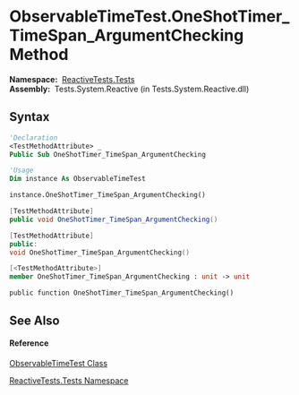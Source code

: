 # ObservableTimeTest.OneShotTimer\_TimeSpan\_ArgumentChecking Method

**Namespace:**  [ReactiveTests.Tests](ReactiveTests.Tests\ReactiveTests.Tests.md)  
**Assembly:**  Tests.System.Reactive (in Tests.System.Reactive.dll)

## Syntax

```vb
'Declaration
<TestMethodAttribute> _
Public Sub OneShotTimer_TimeSpan_ArgumentChecking
```

```vb
'Usage
Dim instance As ObservableTimeTest

instance.OneShotTimer_TimeSpan_ArgumentChecking()
```

```csharp
[TestMethodAttribute]
public void OneShotTimer_TimeSpan_ArgumentChecking()
```

```c++
[TestMethodAttribute]
public:
void OneShotTimer_TimeSpan_ArgumentChecking()
```

```fsharp
[<TestMethodAttribute>]
member OneShotTimer_TimeSpan_ArgumentChecking : unit -> unit 
```

```jscript
public function OneShotTimer_TimeSpan_ArgumentChecking()
```

## See Also

#### Reference

[ObservableTimeTest Class](ObservableTimeTest\ObservableTimeTest.md)

[ReactiveTests.Tests Namespace](ReactiveTests.Tests\ReactiveTests.Tests.md)




